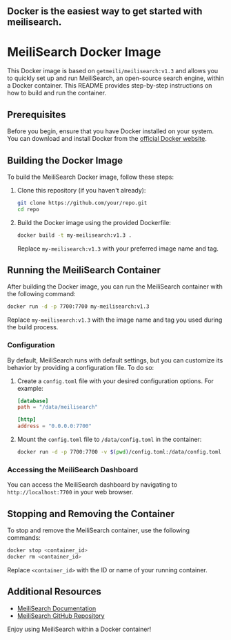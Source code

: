 Docker is the easiest way to get started with meilisearch.
---

# MeiliSearch Docker Image

This Docker image is based on `getmeili/meilisearch:v1.3` and allows you to quickly set up and run MeiliSearch, an open-source search engine, within a Docker container. This README provides step-by-step instructions on how to build and run the container.

## Prerequisites

Before you begin, ensure that you have Docker installed on your system. You can download and install Docker from the [official Docker website](https://www.docker.com/get-started).

## Building the Docker Image

To build the MeiliSearch Docker image, follow these steps:

1. Clone this repository (if you haven't already):

   ```bash
   git clone https://github.com/your/repo.git
   cd repo
   ```

2. Build the Docker image using the provided Dockerfile:

   ```bash
   docker build -t my-meilisearch:v1.3 .
   ```

   Replace `my-meilisearch:v1.3` with your preferred image name and tag.

## Running the MeiliSearch Container

After building the Docker image, you can run the MeiliSearch container with the following command:

```bash
docker run -d -p 7700:7700 my-meilisearch:v1.3
```

Replace `my-meilisearch:v1.3` with the image name and tag you used during the build process.

### Configuration

By default, MeiliSearch runs with default settings, but you can customize its behavior by providing a configuration file. To do so:

1. Create a `config.toml` file with your desired configuration options. For example:

   ```toml
   [database]
   path = "/data/meilisearch"
   
   [http]
   address = "0.0.0.0:7700"
   ```

2. Mount the `config.toml` file to `/data/config.toml` in the container:

   ```bash
   docker run -d -p 7700:7700 -v $(pwd)/config.toml:/data/config.toml my-meilisearch:v1.3
   ```

### Accessing the MeiliSearch Dashboard

You can access the MeiliSearch dashboard by navigating to `http://localhost:7700` in your web browser.

## Stopping and Removing the Container

To stop and remove the MeiliSearch container, use the following commands:

```bash
docker stop <container_id>
docker rm <container_id>
```

Replace `<container_id>` with the ID or name of your running container.

## Additional Resources

- [MeiliSearch Documentation](https://docs.meilisearch.com/)
- [MeiliSearch GitHub Repository](https://github.com/meilisearch/MeiliSearch)

Enjoy using MeiliSearch within a Docker container!